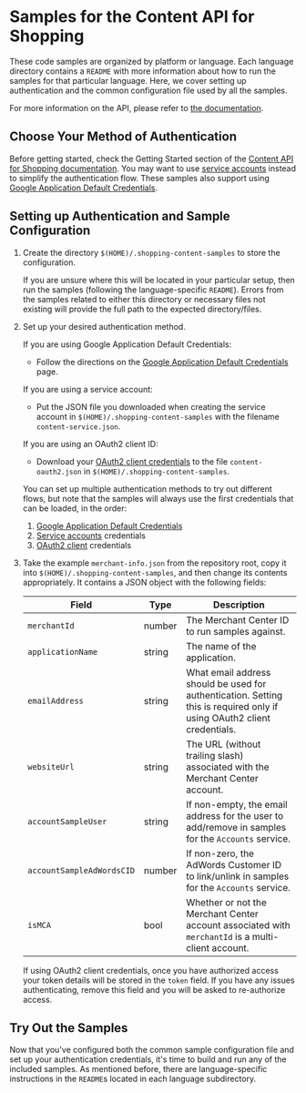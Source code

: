 # Samples for the Content API for Shopping

These code samples are organized by platform or language. Each language
directory contains a `README` with more information about how to run the
samples for that particular language.  Here, we cover setting up
authentication and the common configuration file used by all the samples.

For more information on the API, please refer to
[the documentation](https://developers.google.com/shopping-content/).

## Choose Your Method of Authentication

Before getting started, check the Getting Started section of the
[Content API for Shopping documentation](https://developers.google.com/shopping-content/v2/quickstart).
You may want to use
[service accounts](https://developers.google.com/shopping-content/v2/how-tos/service-accounts)
instead to simplify the authentication flow. These samples also support using
[Google Application Default Credentials](https://developers.google.com/identity/protocols/application-default-credentials).

## Setting up Authentication and Sample Configuration

1.  Create the directory `$(HOME)/.shopping-content-samples` to store the
    configuration.

    If you are unsure where this will be located in your particular setup, then
    run the samples (following the language-specific `README`). Errors
    from the samples related to either this directory or necessary files not
    existing will provide the full path to the expected directory/files.

2.  Set up your desired authentication method.

    If you are using Google Application Default Credentials:

    *   Follow the directions on the [Google Application Default
        Credentials](https://developers.google.com/identity/protocols/application-default-credentials)
        page.

    If you are using a service account:

    *   Put the JSON file you downloaded when creating the service account in
        `$(HOME)/.shopping-content-samples` with the filename
        `content-service.json`.

    If you are using an OAuth2 client ID:

    *   Download your [OAuth2 client
        credentials](https://console.developers.google.com/apis/credentials) to
        the file `content-oauth2.json` in `$(HOME)/.shopping-content-samples`.

    You can set up multiple authentication methods to try out different flows,
    but note that the samples will always use the first credentials that can be
    loaded, in the order:

    1.  [Google Application Default
        Credentials](https://developers.google.com/identity/protocols/application-default-credentials)
    2.  [Service
        accounts](https://developers.google.com/shopping-content/v2/how-tos/service-accounts)
        credentials
    3.  [OAuth2
        client](https://developers.google.com/shopping-content/v2/how-tos/authorizing)
        credentials

3.  Take the example `merchant-info.json` from the repository root, copy it into
    `$(HOME)/.shopping-content-samples`, and then change its contents
    appropriately. It contains a JSON object with the following fields:

    | Field                     | Type   | Description                                    |
    |---------------------------|--------|------------------------------------------------|
    | `merchantId`              | number | The Merchant Center ID to run samples against. |
    | `applicationName`         | string | The name of the application.                   |
    | `emailAddress`            | string | What email address should be used for authentication. Setting this is required only if using OAuth2 client credentials. |
    | `websiteUrl`              | string | The URL (without trailing slash) associated with the Merchant Center account. |
    | `accountSampleUser`       | string | If non-empty, the email address for the user to add/remove in samples for the `Accounts` service. |
    | `accountSampleAdWordsCID` | number | If non-zero, the AdWords Customer ID to link/unlink in samples for the `Accounts` service. |
    | `isMCA`                   | bool   | Whether or not the Merchant Center account associated with `merchantId` is a multi-client account. |

    If using OAuth2 client credentials, once you have authorized access your
    token details will be stored in the `token` field. If you have any issues
    authenticating, remove this field and you will be asked to re-authorize
    access.

## Try Out the Samples

Now that you've configured both the common sample configuration file and set up
your authentication credentials, it's time to build and run any of the included
samples.  As mentioned before, there are language-specific instructions in
the `README`s located in each language subdirectory.

